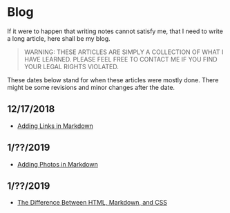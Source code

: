 # Blog

If it were to happen that writing notes cannot satisfy me, that I need to write a long article, here shall be my blog.

> WARNING: THESE ARTICLES ARE SIMPLY A COLLECTION OF WHAT I HAVE LEARNED. PLEASE FEEL FREE TO CONTACT ME IF YOU FIND YOUR LEGAL RIGHTS VIOLATED.

These dates below stand for when these articles were mostly done. There might be some revisions and minor changes after the date.

## 12/17/2018

- [Adding Links in Markdown](https://angelohyang.github.io/Blog/Dec.%202018/Adding%20Links%20in%20Markdown)

## 1/??/2019

- [Adding Photos in Markdown](https://angelohyang.github.io/Blog/Jan.%202019/Adding%20Photos%20in%20Markdown)

## 1/??/2019

- [The Difference Between HTML, Markdown, and CSS](https://angelohyang.github.io/Blog/Jan.%202019/????)